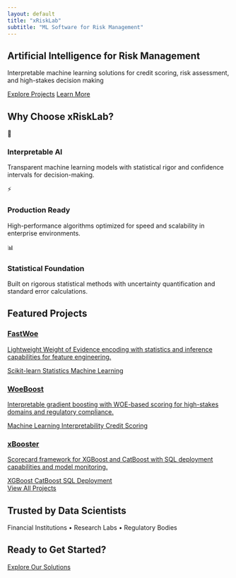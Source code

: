 ```yaml
---
layout: default
title: "xRiskLab"
subtitle: "ML Software for Risk Management"
---
```


<section class="hero-section">
  <div class="container">
    <div class="hero-content">
      <h1 class="hero-title">Artificial Intelligence for Risk Management</h1>
      <p class="hero-subtitle">Interpretable machine learning solutions for credit scoring, risk assessment, and high-stakes decision making</p>
      <div class="hero-buttons">
        <a href="/projects/" class="btn btn-primary btn-lg">Explore Projects</a>
        <a href="/about/" class="btn btn-secondary btn-lg">Learn More</a>
      </div>
    </div>
  </div>
</section>

<section class="features-section">
  <div class="container">
    <h2 class="section-title">Why Choose xRiskLab?</h2>
    <div class="features-grid">
      <div class="feature-card glass-surface-hover">
        <div class="feature-icon">🎯</div>
        <h3>Interpretable AI</h3>
        <p>Transparent machine learning models with statistical rigor and confidence intervals for decision-making.</p>
      </div>
      <div class="feature-card glass-surface-hover">
        <div class="feature-icon">⚡</div>
        <h3>Production Ready</h3>
        <p>High-performance algorithms optimized for speed and scalability in enterprise environments.</p>
      </div>
      <div class="feature-card glass-surface-hover">
        <div class="feature-icon">📊</div>
        <h3>Statistical Foundation</h3>
        <p>Built on rigorous statistical methods with uncertainty quantification and standard error calculations.</p>
      </div>
    </div>
  </div>
</section>

<section class="projects-preview">
  <div class="container">
    <h2 class="section-title">Featured Projects</h2>
    <div class="repo-grid">
      <a class="repo-card glass-surface-hover" href="/fastwoe/">
        <h3>FastWoe</h3>
        <p>Lightweight Weight of Evidence encoding with statistics and inference capabilities for feature engineering.</p>
        <div class="project-tags">
          <span class="tag">Scikit-learn</span>
          <span class="tag">Statistics</span>
          <span class="tag">Machine Learning</span>
        </div>
      </a>
      <a class="repo-card glass-surface-hover" href="/woeboost/">
        <h3>WoeBoost</h3>
        <p>Interpretable gradient boosting with WOE-based scoring for high-stakes domains and regulatory compliance.</p>
        <div class="project-tags">
          <span class="tag">Machine Learning</span>
          <span class="tag">Interpretability</span>
          <span class="tag">Credit Scoring</span>
        </div>
      </a>
      <a class="repo-card glass-surface-hover" href="/xbooster/">
        <h3>xBooster</h3>
        <p>Scorecard framework for XGBoost and CatBoost with SQL deployment capabilities and model monitoring.</p>
        <div class="project-tags">
          <span class="tag">XGBoost</span>
          <span class="tag">CatBoost</span>
          <span class="tag">SQL Deployment</span>
        </div>
      </a>
    </div>
    <div class="text-center">
      <a href="/projects/" class="btn btn-outline btn-lg">View All Projects</a>
    </div>
  </div>
</section>

<section class="trusted-section">
  <div class="container">
    <h2 class="section-title">Trusted by Data Scientists</h2>
    <div class="trusted-logos">
      <span class="trusted-placeholder">Financial Institutions</span>
      <span class="trusted-placeholder">•</span>
      <span class="trusted-placeholder">Research Labs</span>
      <span class="trusted-placeholder">•</span>
      <span class="trusted-placeholder">Regulatory Bodies</span>
    </div>
  </div>
</section>

<section class="cta-section">
  <div class="container">
    <h2 class="section-title">Ready to Get Started?</h2>
    <a href="/projects/" class="btn btn-primary btn-lg">Explore Our Solutions</a>
  </div>
</section>
